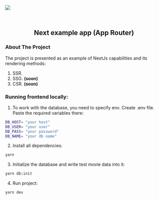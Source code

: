 ![][image-banner]

<br />
<div align="center">
   <h2 align="center">Next example app (App Router)</h2>
</div>

### About The Project

The project is presented as an example of NextJs capabilities and its rendering methods:
1. SSR.
2. SSG. **(soon)**
3. CSR. **(soon)**

### Running frontend locally:

1. To work with the database, you need to specify env. Create .env file. Paste the required variables there:

```bash
DB_HOST= "your host"
DB_USER= "your user"
DB_PASS= "your password"
DB_NAME= "your db name"
```
2. Install all dependencies: 

```bash
yarn
```

3. Initialize the database and write test movie data into it: 

```bash
yarn db:init 
```

4. Run project: 

```bash
yarn dev
```

[image-banner]: ./images/image-banner.png
